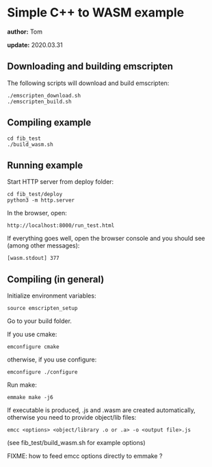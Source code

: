 # Simple C++ to WASM example

**author:** Tom

**update:** 2020.03.31

## Downloading and building emscripten

The following scripts will download and build emscripten:

    ./emscripten_download.sh
    ./emscripten_build.sh

## Compiling example

    cd fib_test
    ./build_wasm.sh

## Running example

Start HTTP server from deploy folder:

    cd fib_test/deploy
    python3 -m http.server

In the browser, open:

    http://localhost:8000/run_test.html

If everything goes well, open the browser console
and you should see (among other messages):

    [wasm.stdout] 377

## Compiling (in general)

Initialize environment variables:

    source emscripten_setup

Go to your build folder.

If you use cmake:

    emconfigure cmake

otherwise, if you use configure:

    emconfigure ./configure

Run make:

    emmake make -j6

If executable is produced, .js and .wasm are created automatically,
otherwise you need to provide object/lib files:

    emcc <options> <object/library .o or .a> -o <output file>.js

(see fib_test/build_wasm.sh for example options)

FIXME: how to feed emcc options directly to emmake ?

